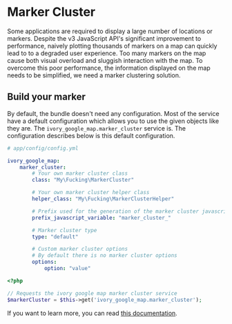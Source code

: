 # Marker Cluster

Some applications are required to display a large number of locations or markers. Despite the v3 JavaScript API's
significant improvement to performance, naively plotting thousands of markers on a map can quickly lead to to a
degraded user experience. Too many markers on the map cause both visual overload and sluggish interaction with the map.
To overcome this poor performance, the information displayed on the map needs to be simplified, we need a marker
clustering solution.

## Build your marker

By default, the bundle doesn't need any configuration. Most of the service have a default configuration which allows
you to use the given objects like they are. The ``ivory_google_map.marker_cluster`` service is. The configuration
describes below is this default configuration.

```yaml
# app/config/config.yml

ivory_google_map:
    marker_cluster:
        # Your own marker cluster class
        class: "My\Fucking\MarkerCluster"

        # Your own marker cluster helper class
        helper_class: "My\Fucking\MarkerClusterHelper"

        # Prefix used for the generation of the marker cluster javascript variable
        prefix_javascript_variable: "marker_cluster_"

        # Marker cluster type
        type: "default"

        # Custom marker cluster options
        # By default there is no marker cluster options
        options:
            option: "value"
```

``` php
<?php

// Requests the ivory google map marker cluster service
$markerCluster = $this->get('ivory_google_map.marker_cluster');
```

If you want to learn more, you can read
[this documentation](https://github.com/egeloen/ivory-google-map/blob/master/doc/usage/overlays/marker_cluster.md).
